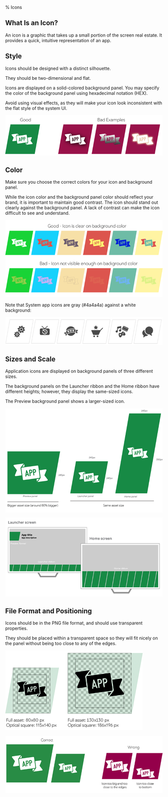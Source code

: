 ﻿% Icons

## What Is an Icon?

An icon is a graphic that takes up a small portion of the screen real estate.
It provides a quick, intuitive representation of an app.

## Style

Icons should be designed with a distinct silhouette.

They should be two-dimensional and flat. 

Icons are displayed on a solid-colored background panel.  You may specify the
color of the background panel using hexadecimal notation (HEX).

Avoid using visual effects, as they will make your icon look inconsistent with
the flat style of the system UI.

![](../../assets/dg-icons-1.png)

## Color

Make sure you choose the correct colors for your icon and background panel. 

While the icon color and the background panel color should reflect your brand,
it is important to maintain good contrast.  The icon should stand out clearly
against the background panel.  A lack of contrast can make the icon difficult to
see and understand.

![](../../assets/dg-icons-2.png)

Note that System app icons are gray (#4a4a4a) against a white background:

![](../../assets/dg-icons-3.png)

## Sizes and Scale

Application icons are displayed on background panels of three different sizes.

The background panels on the Launcher ribbon and the Home ribbon have different
heights; however, they display the same-sized icons.

The Preview background panel shows a larger-sized icon.

![](../../assets/dg-icons-4.png)

![](../../assets/dg-icons-5.png)

## File Format and Positioning

Icons should be in the PNG file format, and should use transparent properties.

They should be placed within a transparent space so they will fit nicely on the
panel without being too close to any of the edges.

![](../../assets/dg-icons-6.png)

![](../../assets/dg-icons-7.png)
